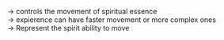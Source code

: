   
-> controls the movement of spiritual essence  
-> expierence can have faster movement or more complex ones  
-> Represent the spirit ability to move
